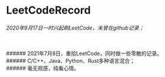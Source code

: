 # LeetCodeRecord
###### 2020年9月17日一时兴起刷LeetCode，未曾在github记录；
<br>
###### 2021年7月8日，重拾LeetCode，同时做一些零散的记录。
<br>
###### C/C++、Java、Python、Rust多种语言混合；
<br>
###### 毫无观感，纯看心情。
